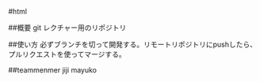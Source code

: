 #html

##概要
git レクチャー用のリポジトリ

##使い方
必ずブランチを切って開発する。リモートリポジトリにpushしたら、プルリクエストを使ってマージする。

##teammenmer
jiji
mayuko
